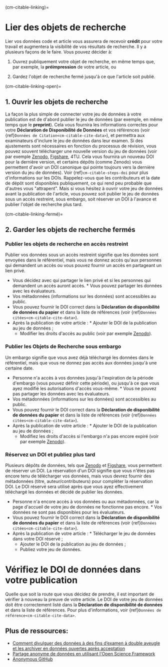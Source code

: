 (cm-citable-linking)=

# Lier des objets de recherche

Lier vos données code et article vous assurera de recevoir **crédit** pour votre travail et augmentera la visibilité de vos résultats de recherche. Il y a plusieurs façons de le faire. Vous pouvez décider à:

1) Ouvrez publiquement votre objet de recherche, en même temps que, par exemple, la **préimpression** de votre article, ou

2) Gardez l'objet de recherche fermé jusqu'à ce que l'article soit publié.

(cm-citable-linking-open)=
## 1. Ouvrir les objets de recherche

La façon la plus simple de connecter votre jeu de données à votre publication est de d'abord publier le jeu de données (par exemple, en même temps que le **preprint**). Cela vous fournira les informations correctes pour votre **Déclaration de Disponibilité de Données** et vos références (voir {ref}`Données de Citation<cm-citable-cite-data>`), et permettra aux examinateurs d'inclure le jeu de données dans leur examen. Si des ajustements sont nécessaires en fonction du processus de révision, vous pouvez souvent télécharger une nouvelle version du jeu de données (voir par exemple [Zenodo](https://zenodo.org/), [Figshare](https://figshare.com/),
4TU. Cela vous fournira un nouveau DOI pour la dernière version, et certains dépôts (comme Zenodo) vous permettent d'avoir un DOI canonique qui pointe toujours vers la dernière version du jeu de données). Voir {ref}`cm-citable-steps-doi` pour plus d'informations sur les DOIs. Rappelez-vous que les contributeurs et la date de dépôt sont disponibles publiquement, ce qui rend peu probable que d'autres vous "attrapent". Mais si vous hésitez à ouvrir votre jeu de données avant la publication de l'article, vous pouvez soit publier le jeu de données sous un accès restreint, sous embargo, soit réserver un DOI à l'avance et publier l'objet de recherche plus tard.</p> 

(cm-citable-linking-fermé)=


## 2. Garder les objets de recherche fermés



### Publier les objets de recherche en accès restreint

Publier vos données sous un accès restreint signifie que les données sont envoyées dans le référentiel, mais vous ne donnez accès qu'aux personnes qui demandent un accès ou vous pouvez fournir un accès en partageant un lien privé.

* Vous décidez avec qui partager le lien privé et si les personnes qui demandent un accès auront accès. 
      * Vous pouvez partager les données avec les évaluateurs.
* Vos métadonnées (informations sur les données) sont accessibles au public.
* Vous pouvez fournir le DOI correct dans la **Déclaration de disponibilité de données du papier** et dans la liste de références (voir {ref}`Données citées<cm-citable-cite-data>`).
* Après la publication de votre article : 
      * Ajouter le DOI de la publication au jeu de données ;
    * Modifier les droits d'accès au public (voir par exemple [Zenodo](https://zenodo.org/)).



### Publier les Objets de Recherche sous embargo

Un embargo signifie que vous avez déjà téléchargé les données dans le référentiel, mais que vous ne donnez pas accès aux données jusqu'à une certaine date.

* Personne n'a accès à vos données jusqu'à l'expiration de la période d'embargo (vous pouvez définir cette période), ou jusqu'à ce que vous ayez modifié les autorisations d'accès vous-même. 
      * Vous ne pouvez pas partager les données avec les évaluateurs.
* Vos métadonnées (informations sur les données) sont accessibles au public.
* Vous pouvez fournir le DOI correct dans la **Déclaration de disponibilité de données du papier** et dans la liste de références (voir {ref}`Données citées<cm-citable-cite-data>`).
* Après la publication de votre article : 
      * Ajouter le DOI de la publication au jeu de données ;
    * Modifiez les droits d'accès si l'embargo n'a pas encore expiré (voir par exemple [Zenodo](https://zenodo.org/)).



### Réservez un DOI et publiez plus tard

Plusieurs dépôts de données, tels que [Zenodo](https://zenodo.org/) et [Figshare](https://figshare.com/), vous permettent de réserver un DOI. La réservation d'un DOI signifie que vous n'êtes pas encore tenu de télécharger vos données, mais vous devrez fournir des métadonnées (titre, auteur/contributeurs) pour compléter la réservation DOI. Le DOI réservé sera utilisé après que vous ayez effectivement téléchargé les données et décidé de publier les données.

* Personne n'a encore accès à vos données ou aux métadonnées, car la page d'accueil de votre jeu de données ne fonctionne pas encore. 
      * Vos données ne sont pas disponibles pour les évaluateurs.
* Vous pouvez fournir le DOI correct dans la **Déclaration de disponibilité de données du papier** et dans la liste de références (voir {ref}`Données citées<cm-citable-cite-data>`).
* Après la publication de votre article : 
      * Télécharger le jeu de données dans votre DOI réservé ;
    * Ajouter le DOI de la publication au jeu de données ;
    * Publiez votre jeu de données.



# Vérifiez le DOI de données dans votre publication

Quelle que soit la route que vous décidez de prendre, il est important de vérifier à nouveau la preuve de votre article. Le DOI de votre jeu de données doit être correctement listé dans la **Déclaration de disponibilité de données** et dans la liste de références. Pour plus d'informations, voir {ref}`Données de référence<cm-citable-cite-data>`.




## Plus de ressources:

* [Comment divulguer des données à des fins d’examen à double aveugle et les archiver en données ouvertes après acceptation](https://ineed.coffee/5205/how-to-disclose-data-for-double-blind-review-and-make-it-archived-open-data-upon-acceptance/)
* [Partage anonyme de données en utilisant l'Open Science Framework](https://help.osf.io/hc/en-us/articles/360019930333-Create-a-View-only-Link-for-a-Project)
* [Anonymous GitHub](https://anonymous.4open.science/)
